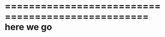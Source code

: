 ==================================================
here we go
==================================================
